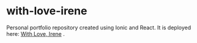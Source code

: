 # with-love-irene
Personal portfolio repository created using Ionic and React. It is deployed here: <a href = "https://withloveirene.vercel.app/home">With Love, Irene</a> .
